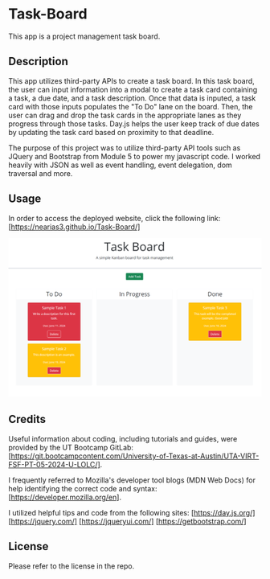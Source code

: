 # Task-Board
This app is a project management task board.

## Description

This app utilizes third-party APIs to create a task board. In this task board, the user can input information into a modal to create a task card containing a task, a due date, and a task description. Once that data is inputed, a task card with those inputs populates the "To Do" lane on the board. Then, the user can drag and drop the task cards in the appropriate lanes as they progress through those tasks. Day.js helps the user keep track of due dates by updating the task card based on proximity to that deadline.

The purpose of this project was to utilize third-party API tools such as JQuery and Bootstrap from Module 5 to power my javascript code. I worked heavily with JSON as well as event handling, event delegation, dom traversal and more.

## Usage

In order to access the deployed website, click the following link: [https://nearias3.github.io/Task-Board/]

![Screenshot of Task Board Webpage](./assets/images/website-screenshot.png) 
 

## Credits

Useful information about coding, including tutorials and guides, were provided by the UT Bootcamp GitLab: [https://git.bootcampcontent.com/University-of-Texas-at-Austin/UTA-VIRT-FSF-PT-05-2024-U-LOLC/].

I frequently referred to Mozilla's developer tool blogs (MDN Web Docs) for help identifying the correct code and syntax: [https://developer.mozilla.org/en].

I utilized helpful tips and code from the following sites:
[https://day.js.org/]
[https://jquery.com/]
[https://jqueryui.com/]
[https://getbootstrap.com/]


## License

Please refer to the license in the repo.